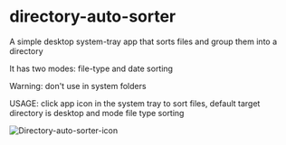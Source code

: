 # directory-auto-sorter

A simple desktop system-tray app that sorts files and group them into a directory

It has two modes: file-type and date sorting

Warning: don't use in system folders

USAGE:
  click app icon in the system tray to sort files,
  default target directory is desktop and mode file type sorting
  
![Directory-auto-sorter-icon](https://github.com/user-attachments/assets/5d4883eb-9b56-4864-bde5-c2a739e93739)

